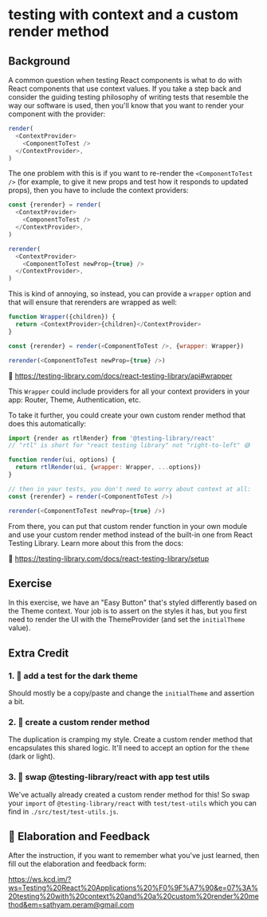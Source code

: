 # testing with context and a custom render method

## Background

A common question when testing React components is what to do with React
components that use context values. If you take a step back and consider the
guiding testing philosophy of writing tests that resemble the way our software
is used, then you'll know that you want to render your component with the
provider:

```javascript
render(
  <ContextProvider>
    <ComponentToTest />
  </ContextProvider>,
)
```

The one problem with this is if you want to re-render the `<ComponentToTest />`
(for example, to give it new props and test how it responds to updated props),
then you have to include the context providers:

```javascript
const {rerender} = render(
  <ContextProvider>
    <ComponentToTest />
  </ContextProvider>,
)

rerender(
  <ContextProvider>
    <ComponentToTest newProp={true} />
  </ContextProvider>,
)
```

This is kind of annoying, so instead, you can provide a `wrapper` option and
that will ensure that rerenders are wrapped as well:

```javascript
function Wrapper({children}) {
  return <ContextProvider>{children}</ContextProvider>
}

const {rerender} = render(<ComponentToTest />, {wrapper: Wrapper})

rerender(<ComponentToTest newProp={true} />)
```

📜 https://testing-library.com/docs/react-testing-library/api#wrapper

This `Wrapper` could include providers for all your context providers in your
app: Router, Theme, Authentication, etc.

To take it further, you could create your own custom render method that does
this automatically:

```javascript
import {render as rtlRender} from '@testing-library/react'
// "rtl" is short for "react testing library" not "right-to-left" 😅

function render(ui, options) {
  return rtlRender(ui, {wrapper: Wrapper, ...options})
}

// then in your tests, you don't need to worry about context at all:
const {rerender} = render(<ComponentToTest />)

rerender(<ComponentToTest newProp={true} />)
```

From there, you can put that custom render function in your own module and use
your custom render method instead of the built-in one from React Testing
Library. Learn more about this from the docs:

📜 https://testing-library.com/docs/react-testing-library/setup

## Exercise

In this exercise, we have an "Easy Button" that's styled differently based on
the Theme context. Your job is to assert on the styles it has, but you first
need to render the UI with the ThemeProvider (and set the `initialTheme` value).

## Extra Credit

### 1. 💯 add a test for the dark theme

Should mostly be a copy/paste and change the `initialTheme` and assertion a bit.

### 2. 💯 create a custom render method

The duplication is cramping my style. Create a custom render method that
encapsulates this shared logic. It'll need to accept an option for the `theme`
(dark or light).

### 3. 💯 swap @testing-library/react with app test utils

We've actually already created a custom render method for this! So swap your
`import` of `@testing-library/react` with `test/test-utils` which you can find
in `./src/test/test-utils.js`.

## 🦉 Elaboration and Feedback

After the instruction, if you want to remember what you've just learned, then
fill out the elaboration and feedback form:

https://ws.kcd.im/?ws=Testing%20React%20Applications%20%F0%9F%A7%90&e=07%3A%20testing%20with%20context%20and%20a%20custom%20render%20method&em=sathyam.peram@gmail.com
